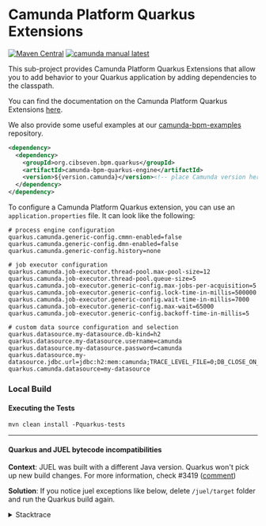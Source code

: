 # Camunda Platform Quarkus Extensions

[![Maven Central](https://maven-badges.herokuapp.com/maven-central/org.cibseven.bpm.quarkus/camunda-bpm-quarkus-engine/badge.svg)](https://maven-badges.herokuapp.com/maven-central/org.cibseven.bpm.quarkus/camunda-bpm-quarkus-engine) [![camunda manual latest](https://img.shields.io/badge/manual-latest-brown.svg)](https://docs.camunda.org/manual/develop/user-guide/quarkus-integration/)

This sub-project provides Camunda Platform Quarkus Extensions that allow you to add behavior to your Quarkus 
application by adding dependencies to the classpath.

You can find the documentation on the Camunda Platform Quarkus Extensions 
[here](https://docs.camunda.org/manual/develop/user-guide/quarkus-integration/).

We also provide some useful examples at our 
[camunda-bpm-examples](https://github.com/camunda/camunda-bpm-examples/tree/master/quarkus-extension) repository.

```xml
<dependency>
  <dependency>
    <groupId>org.cibseven.bpm.quarkus</groupId>
    <artifactId>camunda-bpm-quarkus-engine</artifactId>
    <version>${version.camunda}</version><!-- place Camunda version here -->
  </dependency>
</dependency>
```

To configure a Camunda Platform Quarkus extension, you can use an `application.properties` file. It
can look like the following:

```properties
# process engine configuration
quarkus.camunda.generic-config.cmmn-enabled=false
quarkus.camunda.generic-config.dmn-enabled=false
quarkus.camunda.generic-config.history=none

# job executor configuration
quarkus.camunda.job-executor.thread-pool.max-pool-size=12
quarkus.camunda.job-executor.thread-pool.queue-size=5
quarkus.camunda.job-executor.generic-config.max-jobs-per-acquisition=5
quarkus.camunda.job-executor.generic-config.lock-time-in-millis=500000
quarkus.camunda.job-executor.generic-config.wait-time-in-millis=7000
quarkus.camunda.job-executor.generic-config.max-wait=65000
quarkus.camunda.job-executor.generic-config.backoff-time-in-millis=5

# custom data source configuration and selection
quarkus.datasource.my-datasource.db-kind=h2
quarkus.datasource.my-datasource.username=camunda
quarkus.datasource.my-datasource.password=camunda
quarkus.datasource.my-datasource.jdbc.url=jdbc:h2:mem:camunda;TRACE_LEVEL_FILE=0;DB_CLOSE_ON_EXIT=FALSE
quarkus.camunda.datasource=my-datasource
```

### Local Build

#### Executing the Tests
```mvn clean install -Pquarkus-tests```


---------
#### Quarkus and JUEL bytecode incompatibilities

**Context**: JUEL was built with a different Java version. Quarkus won't pick up new build changes. For more information, check #3419 ([comment](https://github.com/camunda/camunda-bpm-platform/issues/3419#issuecomment-1720916174))

**Solution**: If you notice juel exceptions like below, delete `/juel/target` folder and run the Quarkus build again.

<details>

<summary>Stacktrace</summary>

```java
Caused by: java.lang.VerifyError: Bad type on operand stack
Exception Details:
Location:
org/cibseven/bpm/engine/impl/el/JuelExpressionManager.<init>(Ljava/util/Map;)V @28: putfield
Reason:
Type 'org/cibseven/bpm/impl/juel/ExpressionFactoryImpl' (current frame, stack[1]) is not assignable to 'org/cibseven/bpm/impl/juel/jakarta/el/ExpressionFactory'
Current Frame:
bci: @28
flags: { }
locals: { 'org/cibseven/bpm/engine/impl/el/JuelExpressionManager', 'java/util/Map' }
stack: { 'org/cibseven/bpm/engine/impl/el/JuelExpressionManager', 'org/cibseven/bpm/impl/juel/ExpressionFactoryImpl' }
Bytecode:
0000000: 2ab7 0007 2abb 000c 59b7 000e b500 0f2a
0000010: 03b5 0013 2abb 0017 59b7 0019 b500 1a2a
0000020: 2bb5 001e b1```
</details>
